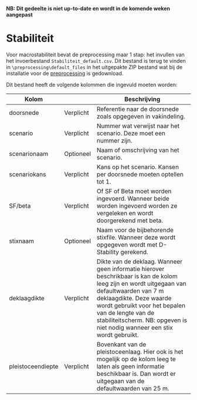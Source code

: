 **NB: Dit gedeelte is niet up-to-date en wordt in de komende weken aangepast**

# Stabiliteit

Voor macrostabiliteit bevat de preprocessing maar 1 stap: het invullen van het invoerbestand `Stabiliteit_default.csv`. Dit bestand is terug te vinden in ```\preprocessing\default_files``` in het uitgepakte ZIP bestand wat bij de installatie voor de [preprocessing](..\Installaties\VRUtils.md) is gedownload.

Dit bestand heeft de volgende kolommen die ingevuld moeten worden:

| Kolom       	 | 	         | Beschrijving                                                                                                                                                                                 	                                                                                                                                                                                                                                            |
|---------------|-----------|-------------------------------------------------------------------------------------------------------------------------------------------------------------------------------------------------------------------------------------------------------------------------------------------------------------------------------------------------------------------------------------------------------------------------------------------|
| doorsnede     | Verplicht 	 | Referentie naar de doorsnede zoals opgegeven in vakindeling.                                                                                                                                     	                                                                                                                                                                                                                                        |
| scenario      | Verplicht 	 | Nummer wat verwijst naar het scenario. Deze moet een nummer zijn.                                                                                                                                    	                                                                                                                                                                                                                            |
| scenarionaam  | Optioneel 	 | Naam of omschrijving van het scenario.                                                                                                                                 	                                                                                                                                                                                                                                                                  |
| scenariokans  | Verplicht 	 | Kans op het scenario. Kansen per doorsnede moeten optellen tot 1.                                                                                                                                     	                                                                                                                                                                                                                                   |
| SF/beta       | Verplicht 	 | Of SF of Beta moet worden ingevoerd. Wanneer beide worden ingevoerd worden ze vergeleken en wordt doorgerekend met beta.                                                                                                                                    	                                                                                                                                                                             |
| stixnaam      | Optioneel 	 | Naam voor de bijbehorende stixfile. Wanneer deze wordt opgegeven wordt met D-Stability gerekend.                                                                                                                                    	                                                                                                                                                                                                     |
| deklaagdikte  | Verplicht 	 | Dikte van de deklaag. Wanneer geen informatie hierover beschrikbaar is kan de kolom leeg zijn en wordt uitgegaan van defaultwaarden van 7 m deklaagdikte. Deze waarde wordt gebruikt voor het bepalen van de lengte van de stabiliteitscherm. NB: opgeven is niet nodig wanneer een stix wordt gebruikt.                                                                                                                                 	 |
|pleistoceendiepte | Verplicht | Bovenkant van de pleistoceenlaag. Hier ook is het mogelijk op de kolom leeg te laten als geen informatie beschikbaar is. Dan wordt er uitgegaan van de defaultwaarden van 25 m.                                                                                                                                                                                                                                                           |